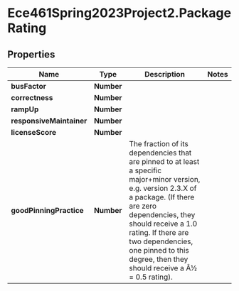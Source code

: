 # Ece461Spring2023Project2.PackageRating

## Properties
Name | Type | Description | Notes
------------ | ------------- | ------------- | -------------
**busFactor** | **Number** |  | 
**correctness** | **Number** |  | 
**rampUp** | **Number** |  | 
**responsiveMaintainer** | **Number** |  | 
**licenseScore** | **Number** |  | 
**goodPinningPractice** | **Number** | The fraction of its dependencies that are pinned to at least a specific major+minor version, e.g. version 2.3.X of a package. (If there are zero dependencies, they should receive a 1.0 rating. If there are two dependencies, one pinned to this degree, then they should receive a Â½ &#x3D; 0.5 rating). | 
